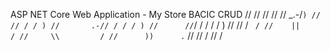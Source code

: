 ASP NET Core Web Application - My Store
BACIC CRUD 
 // 
 //
 //
 //
 //           _.-/`)
 //          // / / )
 //       .-// / / / )
 //      //`/ / / / / )
 //     // /       ` /
 //    ||           /
 //     \\         /
 //      ))      .`
 //     //      /
 //            /
